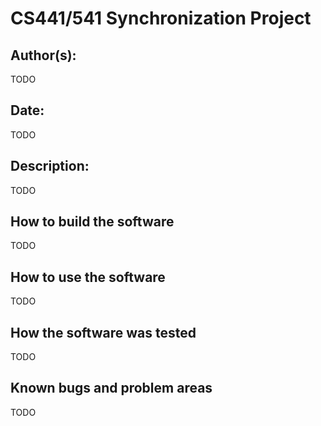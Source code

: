 # CS441/541 Synchronization Project

## Author(s):

TODO


## Date:

TODO


## Description:

TODO


## How to build the software

TODO


## How to use the software

TODO


## How the software was tested

TODO


## Known bugs and problem areas

TODO
